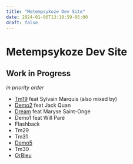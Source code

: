 ```yaml
---
title: "Metempsykoze Dev Site"
date: 2024-01-06T13:19:59-05:00
draft: false
---
```


# Metempsykoze Dev Site


## Work in Progress

*in priority order*

- [Tm19](./wip/tm19/) feat Sylvain Marquis (also mixed by)
- [Demo2](./wip/demo2/) feat Jack Quan
- [Dream](./wip/dream/) feat Maryse Saint-Onge
- Demo1 feat Will Paré
- Flashback
- Tm29
- Tm31
- [Demo5](./wip/demo5/)
- Tm30
- [OrBleu](./wip/orbleu/)
